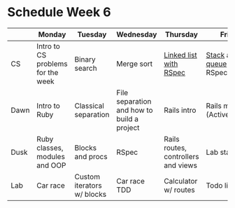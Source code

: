 # Schedule Week 6

|| Monday | Tuesday | Wednesday | Thursday | Friday |
|------|------|-------|--------|---------|-------|
| CS | Intro to CS problems for the week | Binary search | Merge sort | [Linked list with RSpec](https://github.com/sf-wdi-17/singly_linked_list) | [Stack](https://github.com/sf-wdi-17/stack) and [queue](https://github.com/sf-wdi-17/queue) with RSpec |
| Dawn | Intro to Ruby | Classical separation | File separation and how to build a project | Rails intro | Rails models (ActiveRecord) |
| Dusk | Ruby classes, modules and OOP | Blocks and procs | RSpec | Rails routes, controllers and views | Lab start |
| Lab | Car race | Custom iterators w/ blocks | Car race TDD | Calculator w/ routes | Todo list |
